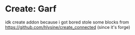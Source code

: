 # Create: Garf

idk create addon because i got bored
stole some blocks from https://github.com/hlysine/create_connected (since it's forge)
